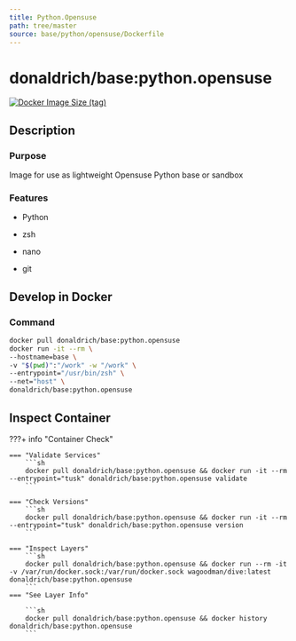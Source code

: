 ```yaml
---
title: Python.Opensuse
path: tree/master
source: base/python/opensuse/Dockerfile
---
```


# donaldrich/base:python.opensuse

[![Docker Image Size (tag)](https://img.shields.io/docker/image-size/donaldrich/base/python.opensuse?color=blue&label=size&logo=docker&style=flat-square)](https://hub.docker.com/r/donaldrich/base/python.opensuse)

## Description

### Purpose

Image for use as lightweight Opensuse Python base or sandbox

### Features

- Python

- zsh

- nano

- git

## Develop in Docker

### Command

```sh
docker pull donaldrich/base:python.opensuse
docker run -it --rm \
--hostname=base \
-v "$(pwd)":"/work" -w "/work" \
--entrypoint="/usr/bin/zsh" \
--net="host" \
donaldrich/base:python.opensuse
```

## Inspect Container

???+ info "Container Check"

    === "Validate Services"
        ```sh
        docker pull donaldrich/base:python.opensuse && docker run -it --rm --entrypoint="tusk" donaldrich/base:python.opensuse validate
        ```

    === "Check Versions"
        ```sh
        docker pull donaldrich/base:python.opensuse && docker run -it --rm --entrypoint="tusk" donaldrich/base:python.opensuse version
        ```

    === "Inspect Layers"
        ```sh
        docker pull donaldrich/base:python.opensuse && docker run --rm -it -v /var/run/docker.sock:/var/run/docker.sock wagoodman/dive:latest donaldrich/base:python.opensuse
        ```
    === "See Layer Info"

        ```sh
        docker pull donaldrich/base:python.opensuse && docker history donaldrich/base:python.opensuse
        ```
